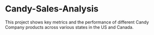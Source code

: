 # Candy-Sales-Analysis
This project shows key metrics and the performance of different Candy Company products across various states in the US and Canada.
